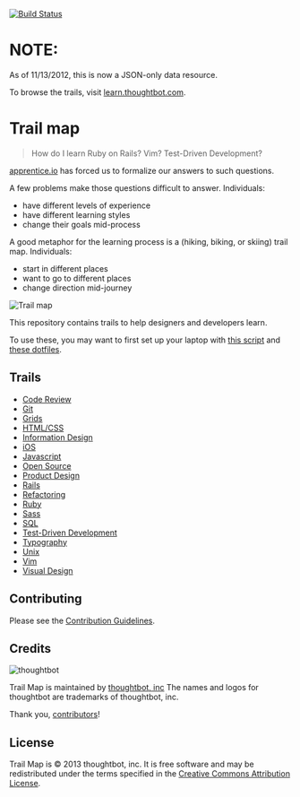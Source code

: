 [![Build Status](https://travis-ci.org/thoughtbot/trail-map.png?branch=master)](https://travis-ci.org/thoughtbot/trail-map)

NOTE:
=====

As of 11/13/2012, this is now a JSON-only data resource.

To browse the trails, visit [learn.thoughtbot.com](https://learn.thoughtbot.com).

Trail map
=========

> How do I learn Ruby on Rails? Vim? Test-Driven Development?

[apprentice.io](http://apprentice.io) has forced us to formalize our answers to
such questions.

A few problems make those questions difficult to answer. Individuals:

* have different levels of experience
* have different learning styles
* change their goals mid-process

A good metaphor for the learning process is a (hiking, biking, or skiing) trail
map. Individuals:

* start in different places
* want to go to different places
* change direction mid-journey

![Trail map](http://media.tumblr.com/tumblr_m2jrde9jXS1qz5x9p.jpg)

This repository contains trails to help designers and developers learn.

To use these, you may want to first set up your laptop with
[this script](https://github.com/thoughtbot/laptop) and
[these dotfiles](https://github.com/thoughtbot/dotfiles).

Trails
------

* [Code Review](/trails/code-review.json)
* [Git](https://learn.thoughtbot.com/git)
* [Grids](https://learn.thoughtbot.com/grids)
* [HTML/CSS](https://learn.thoughtbot.com/html-css)
* [Information Design](/trails/information-design.json)
* [iOS](https://learn.thoughtbot.com/ios)
* [Javascript](https://learn.thoughtbot.com/javascript)
* [Open Source](/trails/open-source.json)
* [Product Design](/trails/product-design.json)
* [Rails](https://learn.thoughtbot.com/rails)
* [Refactoring](https://learn.thoughtbot.com/refactoring)
* [Ruby](https://learn.thoughtbot.com/ruby)
* [Sass](https://learn.thoughtbot.com/sass)
* [SQL](https://learn.thoughtbot.com/sql)
* [Test-Driven Development](https://learn.thoughtbot.com/test-driven+development)
* [Typography](https://learn.thoughtbot.com/typography)
* [Unix](https://learn.thoughtbot.com/unix)
* [Vim](https://learn.thoughtbot.com/vim)
* [Visual Design](https://learn.thoughtbot.com/design)

Contributing
------------

Please see the [Contribution
Guidelines](/CONTRIBUTING.md).

Credits
-------

![thoughtbot](http://thoughtbot.com/logo.png)

Trail Map is maintained by [thoughtbot, inc](http://thoughtbot.com/community)
The names and logos for thoughtbot are trademarks of thoughtbot, inc.

Thank you, [contributors](/graphs/contributors)!

License
-------

Trail Map is © 2013 thoughtbot, inc. It is free software and may be
redistributed under the terms specified in the [Creative Commons Attribution
License](http://creativecommons.org/licenses/by/3.0/).
